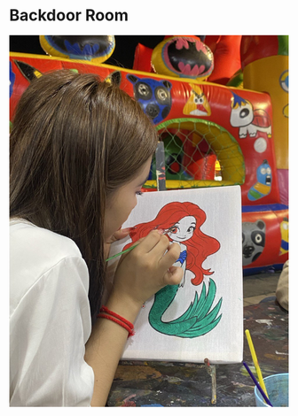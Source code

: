 # Backdoor Room 
![Backdoor Room](https://github.com/lwbee04/BackdoorMe/blob/main/mary.jpg?raw=true)

